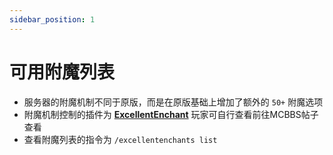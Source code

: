 ```yaml
---
sidebar_position: 1
---
```


# 可用附魔列表

- 服务器的附魔机制不同于原版，而是在原版基础上增加了额外的 `50+` 附魔选项
- 附魔机制控制的插件为 **[ExcellentEnchant](https://www.mcbbs.net/thread-867086-1-1.html)** 玩家可自行查看前往MCBBS帖子查看
- 查看附魔列表的指令为 `/excellentenchants list`
